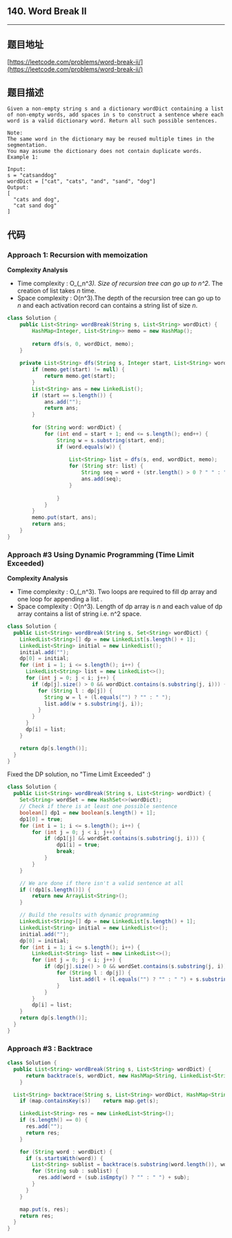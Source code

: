 ## 140. Word Break II

----
## 题目地址

[https://leetcode.com/problems/word-break-ii/](https://leetcode.com/problems/word-break-ii/)

## 题目描述

```text
Given a non-empty string s and a dictionary wordDict containing a list of non-empty words, add spaces in s to construct a sentence where each word is a valid dictionary word. Return all such possible sentences.

Note:
The same word in the dictionary may be reused multiple times in the segmentation.
You may assume the dictionary does not contain duplicate words.
Example 1:

Input:
s = "catsanddog"
wordDict = ["cat", "cats", "and", "sand", "dog"]
Output:
[
  "cats and dog",
  "cat sand dog"
]
```

## 代码

### Approach 1: Recursion with memoization

**Complexity Analysis**

* Time complexity : O_\(_n^_3\). Size of recursion tree can go up to n^2_. The creation of list takes _n_ time.
* Space complexity : O\(n^3\).The depth of the recursion tree can go up to _n_ and each activation record can contains a string list of size _n_.

```java
class Solution {
    public List<String> wordBreak(String s, List<String> wordDict) {
        HashMap<Integer, List<String>> memo = new HashMap();
        
        return dfs(s, 0, wordDict, memo);
    }
    
    private List<String> dfs(String s, Integer start, List<String> wordDict, HashMap<Integer, List<String>> memo) {
        if (memo.get(start) != null) {
            return memo.get(start);
        }
        List<String> ans = new LinkedList();
        if (start == s.length()) {
            ans.add("");
            return ans;
        }
        
        for (String word: wordDict) {
            for (int end = start + 1; end <= s.length(); end++) {
                String w = s.substring(start, end);
                if (word.equals(w)) {
                    
                    List<String> list = dfs(s, end, wordDict, memo);
                    for (String str: list) {
                        String seq = word + (str.length() > 0 ? " " : "") + str;
                        ans.add(seq);
                    }
                    
                }
            }
        }
        memo.put(start, ans);
        return ans;
    }
}
```

### Approach \#3 Using Dynamic Programming \(Time Limit Exceeded\)

**Complexity Analysis**

* Time complexity : O_\(_n^3\). Two loops are required to fill dp array and one loop for appending a list .
* Space complexity : O\(n^3\). Length of dp array is _n_ and each value of dp array contains a list of string i.e. n^2 space.

```java
class Solution {
  public List<String> wordBreak(String s, Set<String> wordDict) {
    LinkedList<String>[] dp = new LinkedList[s.length() + 1];
    LinkedList<String> initial = new LinkedList();
    initial.add("");
    dp[0] = initial;
    for (int i = 1; i <= s.length(); i++) {
      LinkedList<String> list = new LinkedList<>();
      for (int j = 0; j < i; j++) {
        if (dp[j].size() > 0 && wordDict.contains(s.substring(j, i))) {
          for (String l : dp[j]) {
            String w = l + (l.equals("") ? "" : " ");
            list.add(w + s.substring(j, i));
          }
        }
      }
      dp[i] = list;
    }

    return dp[s.length()];
  }
}
```

Fixed the DP solution, no "Time Limit Exceeded" :\)

```java
class Solution {
  public List<String> wordBreak(String s, List<String> wordDict) {
    Set<String> wordSet = new HashSet<>(wordDict);
    // Check if there is at least one possible sentence
    boolean[] dp1 = new boolean[s.length() + 1];
    dp1[0] = true;
    for (int i = 1; i <= s.length(); i++) {
        for (int j = 0; j < i; j++) {
            if (dp1[j] && wordSet.contains(s.substring(j, i))) {
                dp1[i] = true;
                break;
            }
        }
    }

    // We are done if there isn't a valid sentence at all
    if (!dp1[s.length()]) {
        return new ArrayList<String>();
    }

    // Build the results with dynamic programming
    LinkedList<String>[] dp = new LinkedList[s.length() + 1];
    LinkedList<String> initial = new LinkedList<>();
    initial.add("");
    dp[0] = initial;
    for (int i = 1; i <= s.length(); i++) {
        LinkedList<String> list = new LinkedList<>();
        for (int j = 0; j < i; j++) {
            if (dp[j].size() > 0 && wordSet.contains(s.substring(j, i))) {
                for (String l : dp[j]) {
                    list.add(l + (l.equals("") ? "" : " ") + s.substring(j, i));
                }
            }
        }
        dp[i] = list;
    }
    return dp[s.length()];
  }
}
```

### Approach \#3 : Backtrace

```java
class Solution {
  public List<String> wordBreak(String s, List<String> wordDict) {
      return backtrace(s, wordDict, new HashMap<String, LinkedList<String>>());
    }

  List<String> backtrace(String s, List<String> wordDict, HashMap<String, LinkedList<String>> map) {
    if (map.containsKey(s))    return map.get(s);

    LinkedList<String> res = new LinkedList<String>();
    if (s.length() == 0) {
      res.add("");
      return res;
    }

    for (String word : wordDict) {
      if (s.startsWith(word)) {
        List<String> sublist = backtrace(s.substring(word.length()), wordDict, map);
        for (String sub : sublist) {
          res.add(word + (sub.isEmpty() ? "" : " ") + sub);
        }
      }
    }

    map.put(s, res);
    return res;
  }
}
```

